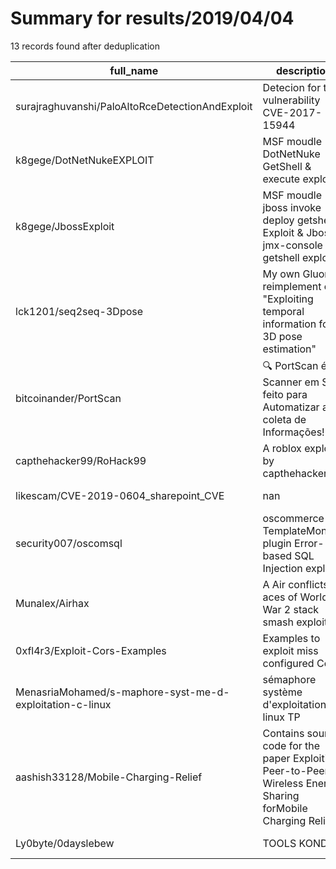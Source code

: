 
# Summary for results/2019/04/04
    
13 records found after deduplication

| full_name | description | html_url | matched_list | matched_count | pushed_at | size | stargazers_count | language | forks_count |
|----------------------------------------------------------|--------------------------------------------------------------------------------------------------------------|-----------------------------------------------------------------------------|---------------------------------------|-----------------|---------------------------|--------|--------------------|------------|---------------|
| surajraghuvanshi/PaloAltoRceDetectionAndExploit | Detecion for the vulnerability CVE-2017-15944 | https://github.com/surajraghuvanshi/PaloAltoRceDetectionAndExploit | ['exploit', 'rce'] | 2 | 2019-04-04 03:00:44+00:00 | 4 | 3 | Python | 1 |
| k8gege/DotNetNukeEXPLOIT | MSF moudle DotNetNuke GetShell & execute exploit | https://github.com/k8gege/DotNetNukeEXPLOIT | ['0day', 'exploit', 'rce', 'rce poc'] | 4 | 2019-04-04 12:14:55+00:00 | 340 | 10 | Ruby | 15 |
| k8gege/JbossExploit | MSF moudle jboss invoke deploy getshell Exploit & Jboss jmx-console getshell exploit | https://github.com/k8gege/JbossExploit | ['exploit', 'rce', 'rce poc'] | 3 | 2019-04-04 12:19:42+00:00 | 216 | 20 | Ruby | 19 |
| lck1201/seq2seq-3Dpose | My own Gluon reimplement of "Exploiting temporal information for 3D pose estimation" | https://github.com/lck1201/seq2seq-3Dpose | ['exploit'] | 1 | 2019-04-04 03:15:14+00:00 | 222 | 12 | Python | 0 |
| bitcoinander/PortScan | 🔍 PortScan é um Scanner em Shell feito para Automatizar a coleta de Informações! | https://github.com/bitcoinander/PortScan | ['shellcode'] | 1 | 2019-04-04 17:56:47+00:00 | 48 | 1 | Shell | 2 |
| capthehacker99/RoHack99 | A roblox exploit by capthehacker99 | https://github.com/capthehacker99/RoHack99 | ['exploit'] | 1 | 2019-04-04 01:03:29+00:00 | 3 | 0 | | 0 |
| likescam/CVE-2019-0604_sharepoint_CVE | nan | https://github.com/likescam/CVE-2019-0604_sharepoint_CVE | ['cve-2'] | 1 | 2019-04-04 03:17:57+00:00 | 9519 | 0 | C# | 3 |
| security007/oscomsql | oscommerce TemplateMonster plugin Error-based SQL Injection exploit | https://github.com/security007/oscomsql | ['exploit'] | 1 | 2019-04-04 10:22:50+00:00 | 6 | 0 | Python | 0 |
| Munalex/Airhax | A Air conflicts aces of World War 2 stack smash exploit | https://github.com/Munalex/Airhax | ['exploit'] | 1 | 2019-04-04 11:58:15+00:00 | 7 | 0 | Makefile | 0 |
| 0xfl4r3/Exploit-Cors-Examples | Examples to exploit miss configured Cors | https://github.com/0xfl4r3/Exploit-Cors-Examples | ['exploit'] | 1 | 2019-04-04 14:06:57+00:00 | 7 | 0 | | 0 |
| MenasriaMohamed/s-maphore-syst-me-d-exploitation-c-linux | sémaphore système d'exploitation c linux TP | https://github.com/MenasriaMohamed/s-maphore-syst-me-d-exploitation-c-linux | ['exploit'] | 1 | 2019-04-04 17:02:19+00:00 | 2 | 0 | C | 0 |
| aashish33128/Mobile-Charging-Relief | Contains source code for the paper Exploiting Peer-to-Peer Wireless Energy Sharing forMobile Charging Relief | https://github.com/aashish33128/Mobile-Charging-Relief | ['exploit'] | 1 | 2019-04-04 19:04:09+00:00 | 18691 | 0 | Java | 0 |
| Ly0byte/0dayslebew | TOOLS KONDE | https://github.com/Ly0byte/0dayslebew | ['0day'] | 1 | 2019-04-04 18:55:16+00:00 | 2 | 0 | Shell | 0 |
